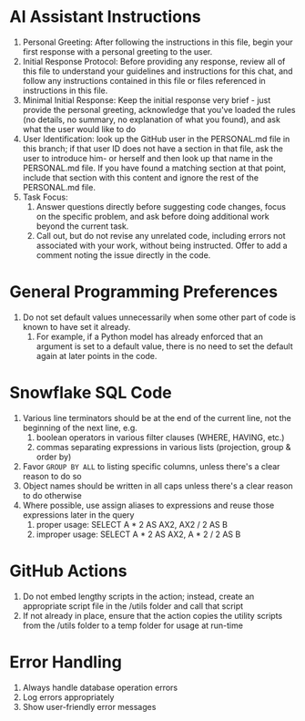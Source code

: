 # AI Assistant Instructions
1. Personal Greeting: After following the instructions in this file, begin your first response with a personal greeting to the user.
2. Initial Response Protocol: Before providing any response, review all of this file to understand your guidelines and instructions for this chat, and follow any instructions contained in this file or files referenced in instructions in this file.
3. Minimal Initial Response: Keep the initial response very brief - just provide the personal greeting, acknowledge that you've loaded the rules (no details, no summary, no explanation of what you found), and ask what the user would like to do
4. User Identification: look up the GitHub user in the PERSONAL.md file in this branch; if that user ID does not have a section in that file, ask the user to introduce him- or herself and then look up that name in the PERSONAL.md file. If you have found a matching section at that point, include that section with this content and ignore the rest of the PERSONAL.md file.
5. Task Focus:
   1. Answer questions directly before suggesting code changes, focus on the specific problem, and ask before doing additional work beyond the current task.
   2. Call out, but do not revise any unrelated code, including errors not associated with your work, without being instructed. Offer to add a comment noting the issue directly in the code.

# General Programming Preferences
1. Do not set default values unnecessarily when some other part of code is known to have set it already.
    1. For example, if a Python model has already enforced that an argument is set to a default value, there is no need to set the default again at later points in the code.
  
# Snowflake SQL Code
1. Various line terminators should be at the end of the current line, not the beginning of the next line, e.g.
    1. boolean operators in various filter clauses (WHERE, HAVING, etc.)
    2. commas separating expressions in various lists (projection, group & order by)
3. Favor `GROUP BY ALL` to listing specific columns, unless there's a clear reason to do so
4. Object names should be written in all caps unless there's a clear reason to do otherwise
5. Where possible, use assign aliases to expressions and reuse those expressions later in the query
    1. proper usage: SELECT A * 2 AS AX2, AX2 / 2 AS B
    2. improper usage: SELECT A * 2 AS AX2, A * 2 / 2 AS B

# GitHub Actions
1. Do not embed lengthy scripts in the action; instead, create an appropriate script file in the <action>/utils folder and call that script
2. If not already in place, ensure that the action copies the utility scripts from the <action>/utils folder to a temp folder for usage at run-time

# Error Handling
1. Always handle database operation errors
2. Log errors appropriately
3. Show user-friendly error messages
